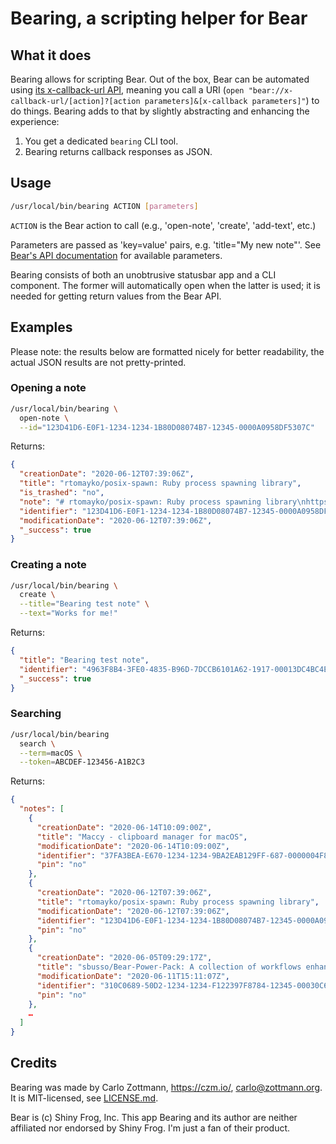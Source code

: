 # Bearing, a scripting helper for Bear

## What it does

Bearing allows for scripting Bear. Out of the box, Bear can be automated using
[its x-callback-url API](https://bear.app/faq/X-callback-url%20Scheme%20documentation/),
meaning you call a URI
(`open "bear://x-callback-url/[action]?[action parameters]&[x-callback parameters]"`)
to do things.  Bearing adds to that by slightly abstracting and enhancing the
experience:

1. You get a dedicated `bearing` CLI tool.
2. Bearing returns callback responses as JSON.


## Usage

```bash
/usr/local/bin/bearing ACTION [parameters]
```

`ACTION` is the Bear action to call (e.g., 'open-note', 'create', 'add-text',
etc.)

Parameters are passed as 'key=value' pairs, e.g. 'title="My new note"'. See
[Bear's API documentation](https://bear.app/faq/X-callback-url%20Scheme%20documentation/)
for available parameters.

Bearing consists of both an unobtrusive statusbar app and a CLI component.
The former will automatically open when the latter is used; it is needed for
getting return values from the Bear API.


## Examples

Please note: the results below are formatted nicely for better readability, the
actual JSON results are not pretty-printed.

### Opening a note

```bash
/usr/local/bin/bearing \
  open-note \
  --id="123D41D6-E0F1-1234-1234-1B80D08074B7-12345-0000A0958DF5307C"
```

Returns:

```json
{
  "creationDate": "2020-06-12T07:39:06Z",
  "title": "rtomayko/posix-spawn: Ruby process spawning library",
  "is_trashed": "no",
  "note": "# rtomayko/posix-spawn: Ruby process spawning library\nhttps://github.com/rtomayko/posix-spawn\n\n…",
  "identifier": "123D41D6-E0F1-1234-1234-1B80D08074B7-12345-0000A0958DF5307C",
  "modificationDate": "2020-06-12T07:39:06Z",
  "_success": true
}
```

### Creating a note

```bash
/usr/local/bin/bearing \
  create \
  --title="Bearing test note" \
  --text="Works for me!"
```

Returns:

```json
{
  "title": "Bearing test note",
  "identifier": "4963F8B4-3FE0-4835-B96D-7DCCB6101A62-1917-00013DC4BC4EE819",
  "_success": true
}
```

### Searching

```bash
/usr/local/bin/bearing
  search \
  --term=macOS \
  --token=ABCDEF-123456-A1B2C3
```

Returns:

```json
{
  "notes": [
    {
      "creationDate": "2020-06-14T10:09:00Z",
      "title": "Maccy - clipboard manager for macOS",
      "modificationDate": "2020-06-14T10:09:00Z",
      "identifier": "37FA3BEA-E670-1234-1234-9BA2EAB129FF-687-0000004F844AA84B",
      "pin": "no"
    },
    {
      "creationDate": "2020-06-12T07:39:06Z",
      "title": "rtomayko/posix-spawn: Ruby process spawning library",
      "modificationDate": "2020-06-12T07:39:06Z",
      "identifier": "123D41D6-E0F1-1234-1234-1B80D08074B7-12345-0000A0958DF5307C",
      "pin": "no"
    },
    {
      "creationDate": "2020-06-05T09:29:17Z",
      "title": "sbusso/Bear-Power-Pack: A collection of workflows enhancing Bear writer app on iOS and Mac.",
      "modificationDate": "2020-06-11T15:11:07Z",
      "identifier": "310C0689-50D2-1234-1234-F122397F8784-12345-00030C6A48F46C48",
      "pin": "no"
    },
    …
  ]
}
```


## Credits

Bearing was made by Carlo Zottmann, <https://czm.io/>, <carlo@zottmann.org>. It
is MIT-licensed, see [LICENSE.md](LICENSE.md).

Bear is (c) Shiny Frog, Inc.  This app Bearing and its author are neither
affiliated nor endorsed by Shiny Frog.  I'm just a fan of their product.
